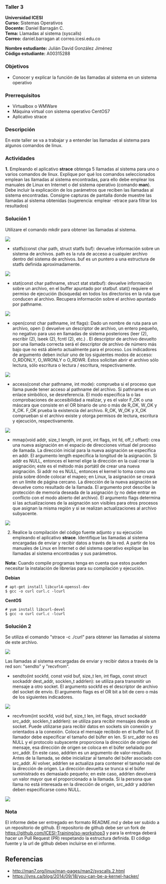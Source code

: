 ### Taller 3

**Universidad ICESI**  
**Curso:** Sistemas Operativos  
**Docente:** Daniel Barragán C.  
**Tema:** Llamadas al sistema (syscalls)  
**Correo:** daniel.barragan at correo.icesi.edu.co

**Nombre estudiante:** Julián David González Jiménez  
**Código estudiante:** A00315288

### Objetivos
* Conocer y explicar la función de las llamadas al sistema en un sistema operativo

### Prerrequisitos
* Virtualbox o WMWare
* Máquina virtual con sistema operativo CentOS7
* Aplicativo strace

### Descripción

En este taller se va a trabajar y a entender las llamadas al sistema para algunos comandos de linux. 

### Actividades 

**1.** Empleando el aplicativo **strace** obtenga 5 llamadas al sistema para uno o varios comandos de linux. Explique por qué los comandos seleccionados emplean las llamadas al sistema encontradas, para ello debe emplear los manuales de Linux en Internet o del sistema operativo (comando **man**). Debe incluir la explicación de los parámetros que reciben las llamadas al sistema encontradas. Consigne capturas de pantalla donde muestre las llamadas al sistema obtenidas (sugerencia: emplear -etrace para filtrar los resultados)

### Solución 1

Utilizare el comando mkdir para obtener las llamadas al sistema. 

![][1] 

* statfs(const char path, struct statfs buf): devuelve información sobre un sistema de archivos. path es la ruta de acceso a cualquier archivo dentro del sistema de archivos. buf es un puntero a una estructura de statfs definida aproximadamente.

![][2] 

* stat(const char pathname, struct stat statbuf): devuelve información sobre un archivo, en el buffer apuntado por statbuf. stat() requiere el permiso de ejecución (búsqueda) en todos los directorios en la ruta que conducen al archivo. Recupera información sobre el archivo apuntado por pathname. 

![][3] 

* open(const char pathname, int flags): Dado un nombre de ruta para un archivo, open () devuelve un descriptor de archivo, un entero pequeño, no negativo para uso en llamadas de sistema posteriores (leer (2), escribir (2), lseek (2), fcntl (2), etc.) . El descriptor de archivo devuelto por una llamada correcta será el descriptor de archivo de número más bajo que no está abierto actualmente para el proceso. Los indicadores de argumento deben incluir uno de los siguientes modos de acceso: O_RDONLY, O_WRONLY o O_RDWR. Éstos solicitan abrir el archivo sólo lectura, sólo escritura o lectura / escritura, respectivamente.

![][4] 

* access(const char pathname, int mode): comprueba si el proceso que llama puede tener acceso al pathname del archivo. Si pathname es un enlace simbólico, se desreferencia. El modo especifica la o las comprobaciones de accesibilidad a realizar, y es el valor F_OK o una máscara que consiste en el OR binario de uno o más de R_OK, W_OK y X_OK. F_OK prueba la existencia del archivo. R_OK, W_OK y X_OK comprueban si el archivo existe y otorga permisos de lectura, escritura y ejecución, respectivamente.

![][5] 

* mmap(void addr, size_t length, int prot, int flags, int fd, off_t offset): crea una nueva asignación en el espacio de direcciones virtual del proceso de llamada. La dirección inicial para la nueva asignación se especifica en addr. El argumento length especifica la longitud de la asignación. Si addr es NULL, entonces el kernel elige la dirección en la cual crear la asignación; este es el método más portátil de crear una nueva asignación. Si addr no es NULL, entonces el kernel lo toma como una pista sobre dónde colocar el mapeo; en Linux, la asignación se creará en un límite de página cercano. La dirección de la nueva asignación se devuelve como resultado de la llamada. El argumento prot describe la protección de memoria deseada de la asignación (y no debe entrar en conflicto con el modo abierto del archivo). El argumento flags determina si las actualizaciones de la asignación son visibles para otros procesos que asignan la misma región y si se realizan actualizaciones al archivo subyacente. 

![][6] 

2. Realice la compilación del código fuente adjunto y su ejecución empleando el aplicativo **strace**. Identifique las llamadas al sistema encargadas de enviar y recibir datos a través de la red. A partir de los manuales de Linux en Internet o del sistema operativo explique las llamadas al sistema encontradas y sus parámetros.

**Nota:** Cuando compile programas tenga en cuenta que estos pueden necesitar la instalación de librerías para su compilación y ejecución.

**Debian**
```
# apt-get install libcurl4-openssl-dev
$ gcc -o curl curl.c -lcurl
```
**CentOS**
```
# yum install libcurl-devel
$ gcc -o curl curl.c -lcurl
```

### Solución 2

Se utiliza el comando "strace -c ./curl" para obtener las llamadas al sistema de este archivo. 

![][7] 

Las llamadas al sistema encargadas de enviar y recibir datos a través de la red son: "sendto" y "recvfrom". 

* sendto(int sockfd, const void buf, size_t len, int flags, const struct sockaddr dest_addr, socklen_t addrlen): se utiliza para transmitir un mensaje a otro socket. El argumento sockfd es el descriptor de archivo del socket de envío. El argumento flags es el OR bit a bit de cero o más de los siguientes indicadores. 

![][8] 

* recvfrom(int sockfd, void buf, size_t len, int flags, struct sockaddr src_addr, socklen_t addrlen): se utiliza para recibir mensajes desde un socket. Puede utilizarse para recibir datos en sockets sin conexión y orientados a la conexión. Coloca el mensaje recibido en el buffer buf. El llamador debe especificar el tamaño del búfer en len. Si src_addr no es NULL y el protocolo subyacente proporciona la dirección de origen del mensaje, esa dirección de origen se coloca en el búfer señalado por src_addr. En este caso, addrlen es un argumento de valor-resultado. Antes de la llamada, se debe inicializar al tamaño del búfer asociado con src_addr. Al volver, addrlen se actualiza para contener el tamaño real de la dirección de origen. La dirección devuelta se trunca si el búfer suministrado es demasiado pequeño; en este caso, addrlen devolverá un valor mayor que el proporcionado a la llamada. Si la persona que llama no está interesada en la dirección de origen, src_addr y addrlen deben especificarse como NULL.

![][9] 

### Nota

El informe debe ser entregado en formato README.md y debe ser subido a un repositorio de github. El repositorio de github debe ser un fork de https://github.com/ICESI-Training/so-workshop3 y para la entrega deberá hacer un Pull Request (PR) respetando la estructura definida. El código fuente y la url de github deben incluirse en el informe.  

## Referencias

* http://man7.org/linux/man-pages/man2/syscalls.2.html  
* https://jvns.ca/blog/2014/09/18/you-can-be-a-kernel-hacker/


[1]: 1.png
[2]: 2.png
[3]: 3.png
[4]: 4.png
[5]: 5.png
[6]: 6.png
[7]: 7.png
[8]: 8.png
[9]: 9.png
